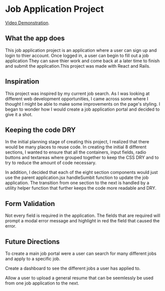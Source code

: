 # Job Application Project


[Video Demonstration](https://m.youtube.com/watch?v=gUvvFsa4EVk).

## What the app does

  This job application project is an application where a user can sign up and login to thier account. Once logged in, a user can begin to fill out a job application They can save thier work and come back at a later time to finish and submit the application.This project was made with React and Rails.

## Inspiration

  This project was inspired by my current job search. As I was looking at different web development opportunities, I came across some where I thought I might be able to make some improvements on the page's styling. I began to wonder how I would create a job application portal and decided to give it a shot.


## Keeping the code DRY

  In the initial planning stage of creating this project, I realized that there would be many places to reuse code. In creating the initial 8  different sections, I wanted to ensure that all the containers, input fields, radio buttons and textareas where grouped together to keep the  CSS DRY and to try to reduce the amount of code necessary. 

  In addition, I decided that each of the eight section components would just use the parent application.jsx handleSumbit function to update the job application. The transition from one section to the next is handled by a utility helper function that further keeps the code more readable and DRY.
		
## Form Validation

   Not every field is required in the application. The fields that are required will prompt a modal error message and highlight in red the field that caused the error. 

## Future Directions

  To create a main job portal were a user can search for many different jobs and apply to a specific job.

  Create a dashboard to see the different jobs a user has applied to.

  Allow a user to upload a general resume that can be seemlessly be used from one job application to the next.
	  
